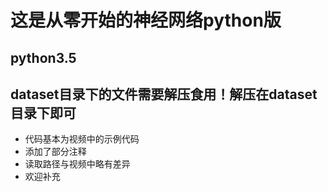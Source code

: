# 这是从零开始的神经网络python版
## python3.5
## dataset目录下的文件需要解压食用！解压在dataset目录下即可
- 代码基本为视频中的示例代码
- 添加了部分注释
- 读取路径与视频中略有差异
- 欢迎补充
